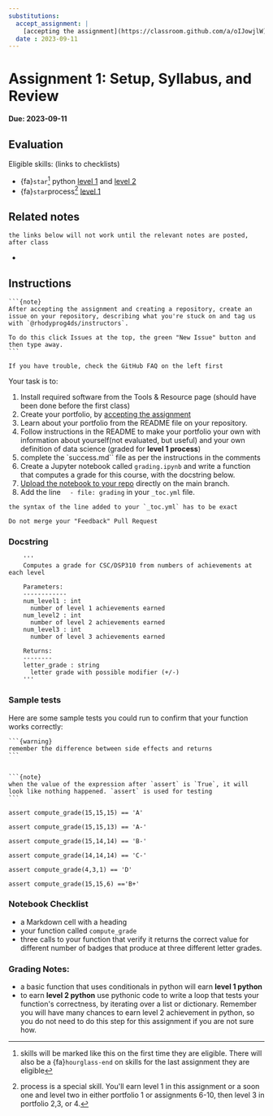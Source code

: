 ```yaml
---
substitutions:
  accept_assignment: |
    [accepting the assignment](https://classroom.github.com/a/oIJowjlW)
  date : 2023-09-11
---
```


# Assignment 1: Setup, Syllabus, and Review

__Due: 2023-09-11__


## Evaluation 
Eligible skills: (links to checklists)
- {fa}`star`[^starredskill]  python [level 1](https://rhodyprog4ds.github.io/BrownSpring23/syllabus/achievements.html#python-level1) and [level 2](https://rhodyprog4ds.github.io/BrownSpring23/syllabus/achievements.html#python-level2)
- {fa}`star`process[^processnote] [level 1](https://rhodyprog4ds.github.io/BrownSpring23/syllabus/achievements.html#process-level1) 

[^starredskill]: skills will be marked like this on the first time they are eligible. There will also be a {fa}`hourglass-end`  on skills for the last assignment they are eligible
[^processnote]: process is a special skill. You'll earn level 1 in this assignment or a soon one and level two in either portfolio 1 or assignments 6-10, then level 3 in portfolio 2,3, or 4. 

## Related notes
```{warning}
the links below will not work until the relevant notes are posted, after class
```

- [](../notes/2023-09-07)
  
## Instructions

````{margin}
```{note}
After accepting the assignment and creating a repository, create an issue on your repository, describing what you're stuck on and tag us with `@rhodyprog4ds/instructors`.

To do this click Issues at the top, the green "New Issue" button and then type away.
```
````

```{important}
If you have trouble, check the GitHub FAQ on the left first
````

Your task is to:
1. Install required software from the Tools & Resource page (should have been done before the first class)
1. Create your portfolio, by [accepting the assignment](https://classroom.github.com/a/5YFy9MQZ)
1. Learn about your portfolio from the README file on your repository.
1. Follow instructions in the README to make your portfolio your own with information about yourself(not evaluated, but useful) and your own definition of data science (graded for **level 1 process**)
2. complete the `success.md`` file as per the instructions in the comments
3. Create a Jupyter notebook called `grading.ipynb` and write a function that computes a grade for this course, with the  docstring below.
4. [Upload the notebook to your repo](https://docs.github.com/en/repositories/working-with-files/managing-files/adding-a-file-to-a-repository) directly on the main branch. 
5. Add the line `  - file: grading` in your `_toc.yml` file.

```{important}
the syntax of the line added to your `_toc.yml` has to be exact
```

```{warning}
Do not merge your "Feedback" Pull Request
````

### Docstring

```
    '''
    Computes a grade for CSC/DSP310 from numbers of achievements at each level

    Parameters:
    ------------
    num_level1 : int
      number of level 1 achievements earned
    num_level2 : int
      number of level 2 achievements earned
    num_level3 : int
      number of level 3 achievements earned

    Returns:
    --------
    letter_grade : string
      letter grade with possible modifier (+/-)
    '''

```

### Sample tests 

Here are some sample tests you could run to confirm that your function works correctly:
````{margin}
```{warning}
remember the difference between side effects and returns
```


```{note}
when the value of the expression after `assert` is `True`, it will look like nothing happened. `assert` is used for testing
```
````

```
assert compute_grade(15,15,15) == 'A'

assert compute_grade(15,15,13) == 'A-'

assert compute_grade(15,14,14) == 'B-'

assert compute_grade(14,14,14) == 'C-'

assert compute_grade(4,3,1) == 'D'

assert compute_grade(15,15,6) =='B+'
```

### Notebook Checklist 

 -  a Markdown cell with a heading
 - your function called `compute_grade`
 - three calls to your function that verify it returns the correct value for different number of badges that produce at three different letter grades.

### Grading Notes: 

 - a basic function that uses conditionals in python will earn **level 1 python**
 - to earn **level 2 python** use pythonic code to write a loop that tests your function's correctness, by iterating over a list or dictionary. Remember you will have many chances to earn level 2 achievement in python, so you do not need to do this step for this assignment if you are not sure how. 


